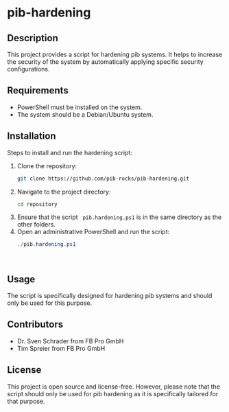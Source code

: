 # pib-hardening


## Description
This project provides a script for hardening pib systems. It helps to increase the security of the system by automatically applying specific security configurations.

## Requirements
- PowerShell must be installed on the system.
- The system should be a Debian/Ubuntu system.

## Installation
Steps to install and run the hardening script:

1. Clone the repository:
    ```sh
    git clone https://github.com/pib-rocks/pib-hardening.git
    ```
2. Navigate to the project directory:
    ```sh
    cd repository
    ```
3. Ensure that the script ` pib.hardening.ps1` is in the same directory as the other folders.
4. Open an administrative PowerShell and run the script:
    ```powershell
    ./pib.hardening.ps1
    ```
 

## Usage
The script is specifically designed for hardening pib systems and should only be used for this purpose.

## Contributors
- Dr. Sven Schrader from FB Pro GmbH
- Tim Spreier from FB Pro GmbH

## License
This project is open source and license-free. However, please note that the script should only be used for pib hardening as it is specifically tailored for that purpose.
